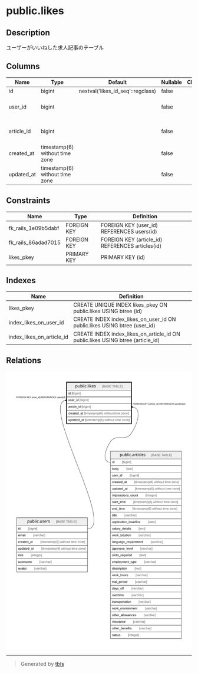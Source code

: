 # public.likes

## Description

ユーザーがいいねした求人記事のテーブル

## Columns

| Name | Type | Default | Nullable | Children | Parents | Comment |
| ---- | ---- | ------- | -------- | -------- | ------- | ------- |
| id | bigint | nextval('likes_id_seq'::regclass) | false |  |  |  |
| user_id | bigint |  | false |  | [public.users](public.users.md) | いいねしたユーザーのID |
| article_id | bigint |  | false |  | [public.articles](public.articles.md) | いいねされた求人記事のID |
| created_at | timestamp(6) without time zone |  | false |  |  | 作成日時 |
| updated_at | timestamp(6) without time zone |  | false |  |  | 更新日時 |

## Constraints

| Name | Type | Definition |
| ---- | ---- | ---------- |
| fk_rails_1e09b5dabf | FOREIGN KEY | FOREIGN KEY (user_id) REFERENCES users(id) |
| fk_rails_86adad7015 | FOREIGN KEY | FOREIGN KEY (article_id) REFERENCES articles(id) |
| likes_pkey | PRIMARY KEY | PRIMARY KEY (id) |

## Indexes

| Name | Definition |
| ---- | ---------- |
| likes_pkey | CREATE UNIQUE INDEX likes_pkey ON public.likes USING btree (id) |
| index_likes_on_user_id | CREATE INDEX index_likes_on_user_id ON public.likes USING btree (user_id) |
| index_likes_on_article_id | CREATE INDEX index_likes_on_article_id ON public.likes USING btree (article_id) |

## Relations

![er](public.likes.svg)

---

> Generated by [tbls](https://github.com/k1LoW/tbls)
